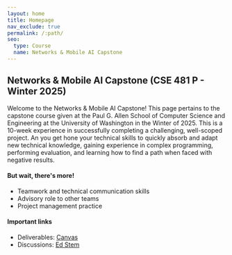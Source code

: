 ```yaml
---
layout: home
title: Homepage
nav_exclude: true
permalink: /:path/
seo:
  type: Course
  name: Networks & Mobile AI Capstone
---
```


## Networks & Mobile AI Capstone (CSE 481 P - Winter 2025)

Welcome to the Networks & Mobile AI Capstone! This page pertains to the capstone course given at the Paul G. Allen School of Computer Science and Engineering at the University of Washington in the Winter of 2025. This is a 10-week experience in successfully completing a challenging, well-scoped project. An you get hone your technical skills to quickly absorb and adapt new technical knowledge, gaining experience in complex programming, performing evaluation, and learning how to find a path when faced with negative results.

#### But wait, there's more!
- Teamwork and technical communication skills
- Advisory role to other teams
- Project management practice

#### Important links

- Deliverables: [Canvas](https://canvas.uw.edu/courses/1779855)
- Discussions: [Ed Stem](https://edstem.org/us/courses/72199/discussion)



<!-- ## Getting Started

Getting started with Just the Class is simple.

1. Create a [new repository based on Just the Class](https://github.com/kevinlin1/just-the-class/generate).
1. Update `_config.yml` and `README.md` with your course information. [Be sure to update the url and baseurl](https://mademistakes.com/mastering-jekyll/site-url-baseurl/).
1. Configure a [publishing source for GitHub Pages](https://help.github.com/en/articles/configuring-a-publishing-source-for-github-pages). Your course website is now live!
1. Edit and create `.md` [Markdown files](https://guides.github.com/features/mastering-markdown/) to add more content pages.

Just the Class has been used by instructors at Stanford University ([CS 161](https://stanford-cs161.github.io/winter2021/)), UC Berkeley ([Data 100](https://ds100.org/fa21/)), UC Santa Barbara ([CSW8](https://ucsb-csw8.github.io/s22/)), Northeastern University ([CS4530/5500](https://neu-se.github.io/CS4530-CS5500-Spring-2021/)), and Carnegie Mellon University ([17-450/17-950](https://cmu-crafting-software.github.io/)). Share your course website and find more examples in the [show and tell discussion](https://github.com/kevinlin1/just-the-class/discussions/categories/show-and-tell)!

### Local development environment

Just the Class requires no special Jekyll plugins and can run on GitHub Pages' standard Jekyll compiler. To setup a local development environment, clone your template repository and follow the GitHub Docs on [Testing your GitHub Pages site locally with Jekyll](https://docs.github.com/en/pages/setting-up-a-github-pages-site-with-jekyll/testing-your-github-pages-site-locally-with-jekyll). -->
